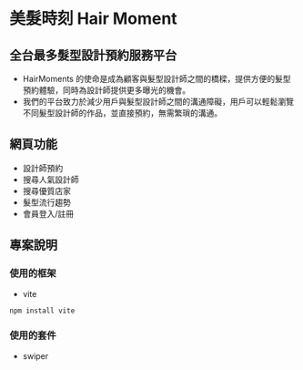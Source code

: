 # 美髮時刻 Hair Moment

## 全台最多髮型設計預約服務平台
  - HairMoments 的使命是成為顧客與髮型設計師之間的橋樑，提供方便的髮型預約體驗，同時為設計師提供更多曝光的機會。
  - 我們的平台致力於減少用戶與髮型設計師之間的溝通障礙，用戶可以輕鬆瀏覽不同髮型設計師的作品，並直接預約，無需繁瑣的溝通。

## 網頁功能
  - 設計師預約
  - 搜尋人氣設計師
  - 搜尋優質店家
  - 髮型流行趨勢
  - 會員登入/註冊

## 專案說明
### 使用的框架
  - vite
    
```bash
npm install vite
```
### 使用的套件
  - swiper
